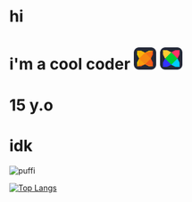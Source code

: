 # hi
# i'm a cool coder <img src="Haxe-Dark.svg" width="40" height="40"> <img src="HaxeFlixel-Dark.svg" width="40" height="40">
# 15 y.o
# idk
![puffi](https://github.com/user-attachments/assets/bf170962-83c5-4840-bfb3-2586d9664218)

[![Top Langs](https://github-readme-stats.vercel.app/api/top-langs/?username=sergocoder20&layout=donut&theme=radical)](https://github.com/anuraghazra/github-readme-stats)
